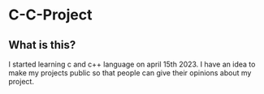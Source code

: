 # C-C-Project

## What is this?
I started learning c and c++ language on april 15th 2023. I have an idea to make my projects public so that people can give their opinions about my project.

##
